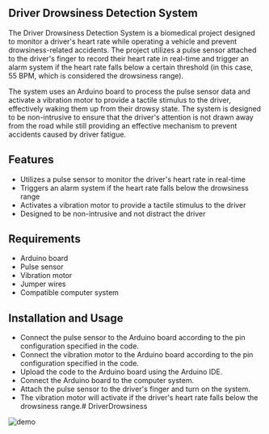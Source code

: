 ## Driver Drowsiness Detection System
The Driver Drowsiness Detection System is a biomedical project designed to monitor a driver's heart rate while operating a vehicle and prevent drowsiness-related accidents. The project utilizes a pulse sensor attached to the driver's finger to record their heart rate in real-time and trigger an alarm system if the heart rate falls below a certain threshold (in this case, 55 BPM, which is considered the drowsiness range).

The system uses an Arduino board to process the pulse sensor data and activate a vibration motor to provide a tactile stimulus to the driver, effectively waking them up from their drowsy state. The system is designed to be non-intrusive to ensure that the driver's attention is not drawn away from the road while still providing an effective mechanism to prevent accidents caused by driver fatigue.

## Features
- Utilizes a pulse sensor to monitor the driver's heart rate in real-time
- Triggers an alarm system if the heart rate falls below the drowsiness range
- Activates a vibration motor to provide a tactile stimulus to the driver
- Designed to be non-intrusive and not distract the driver

## Requirements
- Arduino board
- Pulse sensor
- Vibration motor
- Jumper wires
- Compatible computer system

## Installation and Usage
- Connect the pulse sensor to the Arduino board according to the pin configuration specified in the code.
- Connect the vibration motor to the Arduino board according to the pin configuration specified in the code.
- Upload the code to the Arduino board using the Arduino IDE.
- Connect the Arduino board to the computer system.
- Attach the pulse sensor to the driver's finger and turn on the system.
- The vibration motor will activate if the driver's heart rate falls below the drowsiness range.# DriverDrowsiness

![demo](https://imgur.com/symXrGI)

